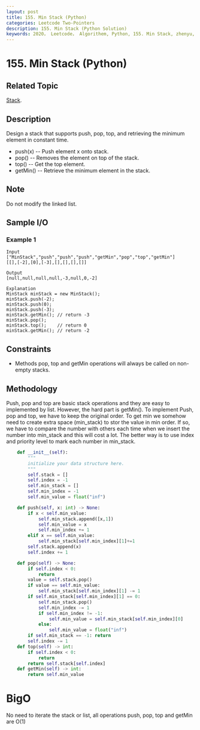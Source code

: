 ```yaml
---
layout: post
title: 155. Min Stack (Python)
categories: Leetcode Two-Pointers
description: 155. Min Stack (Python Solution)
keywords: 2020， Leetcode， Algorithem, Python, 155. Min Stack, zhenyu, Stack
---
```


# 155. Min Stack (Python)

## Related Topic
<a href="/categories/#Stack" target="_blank"> Stack</a>.

## Description
Design a stack that supports push, pop, top, and retrieving the minimum element in constant time.

* push(x) -- Push element x onto stack.
* pop() -- Removes the element on top of the stack.
* top() -- Get the top element.
* getMin() -- Retrieve the minimum element in the stack.

## Note
Do not modify the linked list.

## Sample I/O

### Example 1
```
Input
["MinStack","push","push","push","getMin","pop","top","getMin"]
[[],[-2],[0],[-3],[],[],[],[]]

Output
[null,null,null,null,-3,null,0,-2]

Explanation
MinStack minStack = new MinStack();
minStack.push(-2);
minStack.push(0);
minStack.push(-3);
minStack.getMin(); // return -3
minStack.pop();
minStack.top();    // return 0
minStack.getMin(); // return -2
```

## Constraints
* Methods pop, top and getMin operations will always be called on non-empty stacks.

## Methodology
Push, pop and top are basic stack operations and they are easy to implemented by list. However, the hard part is getMin().
To implement Push, pop and top, we have to keep the original order. To get min we somehow need to create extra space (min_stack) to stor the value in min order. If so, we have to compare the number with others each time when we insert the number into min_stack and this will cost a lot. The better way is to use index and priority level to mark each number in min_stack.

```python
    def __init__(self):
        """
        initialize your data structure here.
        """
        self.stack = []
        self.index = -1
        self.min_stack = []
        self.min_index = -1
        self.min_value = float("inf")

    def push(self, x: int) -> None:
        if x < self.min_value:
            self.min_stack.append([x,1])
            self.min_value = x
            self.min_index += 1
        elif x == self.min_value:
            self.min_stack[self.min_index][1]+=1
        self.stack.append(x)
        self.index += 1

    def pop(self) -> None:
        if self.index < 0:
            return
        value = self.stack.pop()
        if value == self.min_value:
            self.min_stack[self.min_index][1] -= 1
        if self.min_stack[self.min_index][1] == 0:
            self.min_stack.pop()
            self.min_index -= 1
            if self.min_index != -1:
                self.min_value = self.min_stack[self.min_index][0]
            else:
                self.min_value = float("inf")
        if self.min_stack == -1: return
        self.index -= 1
    def top(self) -> int:
        if self.index < 0:
            return
        return self.stack[self.index]
    def getMin(self) -> int:
        return self.min_value
```
# BigO
No need to iterate the stack or list, all operations push, pop, top and getMin are O(1)

